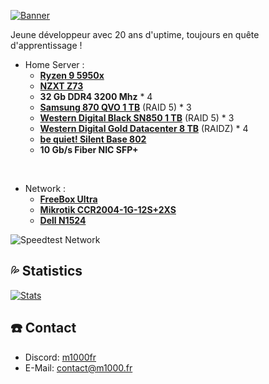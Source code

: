 [![Banner](https://svg-banners.vercel.app/api?type=origin&text1=🐈%20M1000.fr)](https://github.com/M1O0O)

Jeune développeur avec 20 ans d'uptime, toujours en quête d'apprentissage !

- Home Server :
  - [**Ryzen 9 5950x**](https://www.amazon.fr/AMD-Ryzen-9-5950X-RyzenTM/dp/B0815Y8J9N)
  - [**NZXT Z73**](https://nzxt.com/fr-FR/product/kraken-z73)
  - **32 Gb DDR4 3200 Mhz** * 4
  - [**Samsung 870 QVO 1 TB**](https://www.samsung.com/fr/memory-storage/sata-ssd/870-qvo-sata-2-5-inch-ssd-1tb-mz-77q1t0bw/) (RAID 5) * 3
  - [**Western Digital Black SN850 1 TB**](https://www.westerndigital.com/fr-fr/products/internal-drives/wd-black-sn850-nvme-ssd?sku=WDS100T1XHE) (RAID 5) * 3
  - [**Western Digital Gold Datacenter 8 TB**](https://www.westerndigital.com/fr-fr/products/internal-drives/wd-gold-sata-hdd?sku=WD8005FRYZ) (RAIDZ) * 4
  - [**be quiet! Silent Base 802**](https://www.bequiet.com/fr/case/2047)
  - **10 Gb/s Fiber NIC SFP+**
</br>

- Network :
  - [**FreeBox Ultra**](https://www.free.fr/freebox/freebox-ultra/)
  - [**Mikrotik CCR2004-1G-12S+2XS**](https://mikrotik.com/product/ccr2004_1g_12s_2xs)
  - [**Dell N1524**](https://www.officetech.fr/dell-networking-n1524-commutateur-c2-gere-24-x-10-100-1000-4-x-10-gigabit-sfp-montable-sur-rack.html)

![Speedtest Network](https://www.speedtest.net/result/c/abf556b3-3267-4ef3-8147-9381579f58d1.png)

## 💦 **Statistics**
[![Stats](https://img.shields.io/endpoint?url=https://wakapi.m1000.fr/api/compat/shields/v1/M1000/interval:30_days&label=last%2030d)](https://wakapi.m1000.fr/leaderboard)

## ☎️ **Contact**
- Discord: [m1000fr](https://discordapp.com/users/1105347662196256838)
- E-Mail: [contact@m1000.fr](mailto:contact@m1000.fr)
